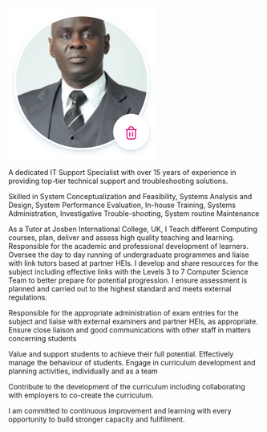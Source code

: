 ![my passport photograph](https://github.com/akabuokwuGO/akabuokwu/blob/main/akabuokwu.png)

A dedicated IT Support Specialist with over 15 years of experience in providing top-tier technical support and troubleshooting solutions. 

Skilled in System Conceptualization and Feasibility, Systems Analysis and Design, System Performance Evaluation, In-house Training, Systems Administration, Investigative Trouble-shooting, System routine Maintenance

As a Tutor at Josben International College, UK, I Teach different Computing courses, plan, deliver and assess high quality teaching and learning. Responsible for the academic and professional development of learners. Oversee the day to day running of undergraduate programmes and liaise with link tutors based at partner HEIs. I develop and share resources for the subject including effective links with the Levels 3 to 7 Computer Science Team to better prepare for potential progression. I ensure assessment is planned and carried out to the highest standard and meets external regulations. 

Responsible for the appropriate administration of exam entries for the subject and liaise with external examiners and partner HEIs, as appropriate. Ensure close liaison and good communications with other staff in matters concerning students

Value and support students to achieve their full potential. Effectively manage the behaviour of students. Engage in curriculum development and planning activities, individually and as a team

Contribute to the development of the curriculum including collaborating with employers to co-create the curriculum.

I am committed to continuous improvement and learning with every opportunity to build stronger capacity and fulifilment.

